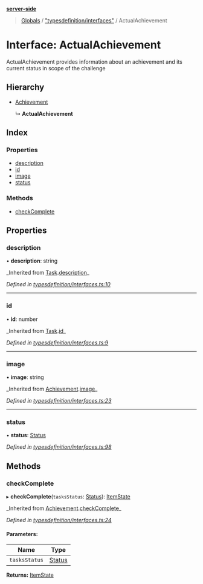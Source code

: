 **[server-side](../README.md)**

> [Globals](../globals.md) / ["typesdefinition/interfaces"](../modules/_typesdefinition_interfaces_.md) / ActualAchievement

# Interface: ActualAchievement

ActualAchievement provides
information about an
achievement and its current
status in scope of the
challenge

## Hierarchy

- [Achievement](_typesdefinition_interfaces_.achievement.md)

  ↳ **ActualAchievement**

## Index

### Properties

- [description](_typesdefinition_interfaces_.actualachievement.md#description)
- [id](_typesdefinition_interfaces_.actualachievement.md#id)
- [image](_typesdefinition_interfaces_.actualachievement.md#image)
- [status](_typesdefinition_interfaces_.actualachievement.md#status)

### Methods

- [checkComplete](_typesdefinition_interfaces_.actualachievement.md#checkcomplete)

## Properties

### description

• **description**: string

_Inherited from [Task](\_typesdefinition_interfaces_.task.md).[description](_typesdefinition_interfaces_.task.md#description)\_

_Defined in [typesdefinition/interfaces.ts:10](https://github.com/plaskontaras/jsmp/blob/e118664/server/src/typesdefinition/interfaces.ts#L10)_

---

### id

• **id**: number

_Inherited from [Task](\_typesdefinition_interfaces_.task.md).[id](_typesdefinition_interfaces_.task.md#id)\_

_Defined in [typesdefinition/interfaces.ts:9](https://github.com/plaskontaras/jsmp/blob/e118664/server/src/typesdefinition/interfaces.ts#L9)_

---

### image

• **image**: string

_Inherited from [Achievement](\_typesdefinition_interfaces_.achievement.md).[image](_typesdefinition_interfaces_.achievement.md#image)\_

_Defined in [typesdefinition/interfaces.ts:23](https://github.com/plaskontaras/jsmp/blob/e118664/server/src/typesdefinition/interfaces.ts#L23)_

---

### status

• **status**: [Status](_typesdefinition_interfaces_.status.md)

_Defined in [typesdefinition/interfaces.ts:98](https://github.com/plaskontaras/jsmp/blob/e118664/server/src/typesdefinition/interfaces.ts#L98)_

## Methods

### checkComplete

▸ **checkComplete**(`tasksStatus`: [Status](_typesdefinition_interfaces_.status.md)): [ItemState](../enums/_typesdefinition_enums_.itemstate.md)

_Inherited from [Achievement](\_typesdefinition_interfaces_.achievement.md).[checkComplete](_typesdefinition_interfaces_.achievement.md#checkcomplete)\_

_Defined in [typesdefinition/interfaces.ts:24](https://github.com/plaskontaras/jsmp/blob/e118664/server/src/typesdefinition/interfaces.ts#L24)_

#### Parameters:

| Name          | Type                                             |
| ------------- | ------------------------------------------------ |
| `tasksStatus` | [Status](_typesdefinition_interfaces_.status.md) |

**Returns:** [ItemState](../enums/_typesdefinition_enums_.itemstate.md)

